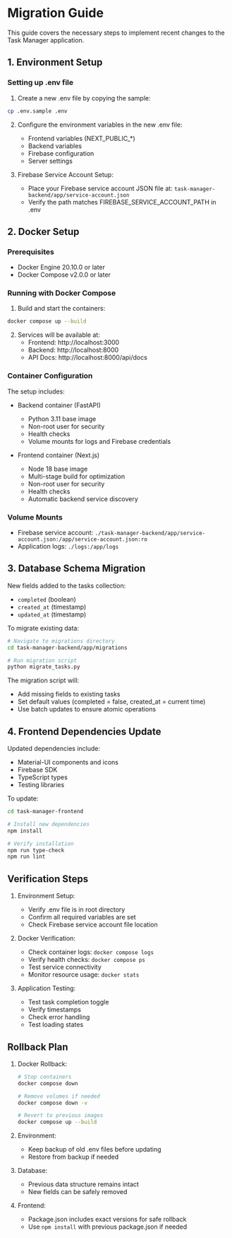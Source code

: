 # Migration Guide

This guide covers the necessary steps to implement recent changes to the Task Manager application.

## 1. Environment Setup

### Setting up .env file

1. Create a new .env file by copying the sample:
```bash
cp .env.sample .env
```

2. Configure the environment variables in the new .env file:
   - Frontend variables (NEXT_PUBLIC_*)
   - Backend variables
   - Firebase configuration
   - Server settings

3. Firebase Service Account Setup:
   - Place your Firebase service account JSON file at:
     `task-manager-backend/app/service-account.json`
   - Verify the path matches FIREBASE_SERVICE_ACCOUNT_PATH in .env

## 2. Docker Setup

### Prerequisites
- Docker Engine 20.10.0 or later
- Docker Compose v2.0.0 or later

### Running with Docker Compose

1. Build and start the containers:
```bash
docker compose up --build
```

2. Services will be available at:
   - Frontend: http://localhost:3000
   - Backend: http://localhost:8000
   - API Docs: http://localhost:8000/api/docs

### Container Configuration

The setup includes:
- Backend container (FastAPI)
  - Python 3.11 base image
  - Non-root user for security
  - Health checks
  - Volume mounts for logs and Firebase credentials

- Frontend container (Next.js)
  - Node 18 base image
  - Multi-stage build for optimization
  - Non-root user for security
  - Health checks
  - Automatic backend service discovery

### Volume Mounts
- Firebase service account: `./task-manager-backend/app/service-account.json:/app/service-account.json:ro`
- Application logs: `./logs:/app/logs`

## 3. Database Schema Migration

New fields added to the tasks collection:
- `completed` (boolean)
- `created_at` (timestamp)
- `updated_at` (timestamp)

To migrate existing data:

```bash
# Navigate to migrations directory
cd task-manager-backend/app/migrations

# Run migration script
python migrate_tasks.py
```

The migration script will:
- Add missing fields to existing tasks
- Set default values (completed = false, created_at = current time)
- Use batch updates to ensure atomic operations

## 4. Frontend Dependencies Update

Updated dependencies include:
- Material-UI components and icons
- Firebase SDK
- TypeScript types
- Testing libraries

To update:

```bash
cd task-manager-frontend

# Install new dependencies
npm install

# Verify installation
npm run type-check
npm run lint
```

## Verification Steps

1. Environment Setup:
   - Verify .env file is in root directory
   - Confirm all required variables are set
   - Check Firebase service account file location

2. Docker Verification:
   - Check container logs: `docker compose logs`
   - Verify health checks: `docker compose ps`
   - Test service connectivity
   - Monitor resource usage: `docker stats`

3. Application Testing:
   - Test task completion toggle
   - Verify timestamps
   - Check error handling
   - Test loading states

## Rollback Plan

1. Docker Rollback:
   ```bash
   # Stop containers
   docker compose down

   # Remove volumes if needed
   docker compose down -v

   # Revert to previous images
   docker compose up --build
   ```

2. Environment: 
   - Keep backup of old .env files before updating
   - Restore from backup if needed

3. Database: 
   - Previous data structure remains intact
   - New fields can be safely removed

4. Frontend: 
   - Package.json includes exact versions for safe rollback
   - Use `npm install` with previous package.json if needed
